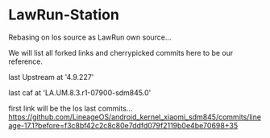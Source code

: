 # LawRun-Station

Rebasing on los source as LawRun own source...

We will list all forked links and cherrypicked commits here to be our reference.

last Upstream at '4.9.227'

last caf at 'LA.UM.8.3.r1-07900-sdm845.0'

first link will be the los last commits... https://github.com/LineageOS/android_kernel_xiaomi_sdm845/commits/lineage-17.1?before=f3c8bf42c2c8c80e7ddfd079f2119b0e4be70698+35
